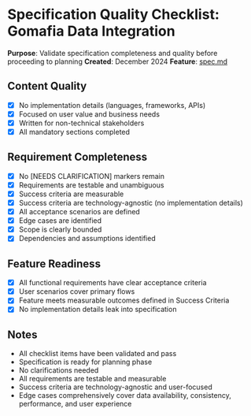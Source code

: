 # Specification Quality Checklist: Gomafia Data Integration

**Purpose**: Validate specification completeness and quality before proceeding to planning
**Created**: December 2024
**Feature**: [spec.md](../spec.md)

## Content Quality

- [x] No implementation details (languages, frameworks, APIs)
- [x] Focused on user value and business needs
- [x] Written for non-technical stakeholders
- [x] All mandatory sections completed

## Requirement Completeness

- [x] No [NEEDS CLARIFICATION] markers remain
- [x] Requirements are testable and unambiguous
- [x] Success criteria are measurable
- [x] Success criteria are technology-agnostic (no implementation details)
- [x] All acceptance scenarios are defined
- [x] Edge cases are identified
- [x] Scope is clearly bounded
- [x] Dependencies and assumptions identified

## Feature Readiness

- [x] All functional requirements have clear acceptance criteria
- [x] User scenarios cover primary flows
- [x] Feature meets measurable outcomes defined in Success Criteria
- [x] No implementation details leak into specification

## Notes

- All checklist items have been validated and pass
- Specification is ready for planning phase
- No clarifications needed
- All requirements are testable and measurable
- Success criteria are technology-agnostic and user-focused
- Edge cases comprehensively cover data availability, consistency, performance, and user experience
